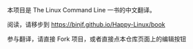 
本项目是 The Linux Command Line 一书的中文翻译。

阅读，请移步到  https://binjf.github.io/Happy-Linux/book

参与翻译，请直接 Fork 项目，或者直接点本仓库页面上的编辑按钮
